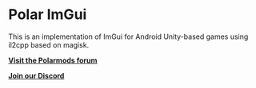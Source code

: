 # Polar ImGui
This is an implementation of ImGui for Android Unity-based games using il2cpp based on magisk.

**[Visit the Polarmods forum](https://polarmods.com/)**

**[Join our Discord](https://discord.gg/swFjrMZuYr)**

